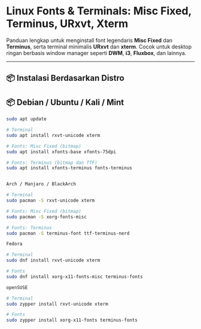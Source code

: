 # Linux Fonts & Terminals: Misc Fixed, Terminus, URxvt, Xterm

Panduan lengkap untuk menginstall font legendaris **Misc Fixed** dan **Terminus**, serta terminal minimalis **URxvt** dan **xterm**. Cocok untuk desktop ringan berbasis window manager seperti **DWM**, **i3**, **Fluxbox**, dan lainnya.

---


## 📦 Instalasi Berdasarkan Distro

## 📦 Debian / Ubuntu / Kali / Mint
```bash
sudo apt update

# Terminal
sudo apt install rxvt-unicode xterm

# Fonts: Misc Fixed (bitmap)
sudo apt install xfonts-base xfonts-75dpi

# Fonts: Terminus (bitmap dan TTF)
sudo apt install xfonts-terminus fonts-terminus


Arch / Manjaro / BlackArch

# Terminal
sudo pacman -S rxvt-unicode xterm

# Fonts: Misc Fixed (bitmap)
sudo pacman -S xorg-fonts-misc

# Fonts: Terminus
sudo pacman -S terminus-font ttf-terminus-nerd

Fedora

# Terminal
sudo dnf install rxvt-unicode xterm

# Fonts
sudo dnf install xorg-x11-fonts-misc terminus-fonts

openSUSE

# Terminal
sudo zypper install rxvt-unicode xterm

# Fonts
sudo zypper install xorg-x11-fonts terminus-fonts

